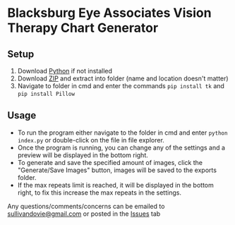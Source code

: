 # Blacksburg Eye Associates Vision Therapy Chart Generator

## Setup
1. Download [Python](https://www.python.org/downloads/) if not installed
2. Download [ZIP](https://github.com/AethersHaven/BEA-VT/archive/refs/heads/main.zip) and extract into folder (name and location doesn't matter)
3. Navigate to folder in cmd and enter the commands `pip install tk` and `pip install Pillow`

## Usage
* To run the program either navigate to the folder in cmd and enter `python index.py` or double-click on the file in file explorer.
* Once the program is running, you can change any of the settings and a preview will be displayed in the bottom right.
* To generate and save the specified amount of images, click the "Generate/Save Images" button, images will be saved to the exports folder.
* If the max repeats limit is reached, it will be displayed in the bottom right, to fix this increase the max repeats in the settings.

Any questions/comments/concerns can be emailed to sullivandovie@gmail.com or posted in the [Issues](https://github.com/AethersHaven/BEA-VT/issues) tab